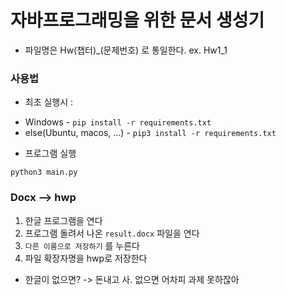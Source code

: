 # 자바프로그래밍을 위한 문서 생성기

* 파일명은 Hw(챕터)_(문제번호) 로 통일한다. ex. Hw1_1

### 사용법

* 최초 실행시 : 
- Windows - `pip install -r requirements.txt`
- else(Ubuntu, macos, ...) - `pip3 install -r requirements.txt`

* 프로그램 실행
```
python3 main.py
```

### Docx --> hwp

1. 한글 프로그램을 연다
2. 프로그램 돌려서 나온 `result.docx` 파일을 연다
3. `다른 이름으로 저장하기` 를 누른다
4. 파일 확장자명을 hwp로 저장한다

* 한글이 없으면?
-> 돈내고 사. 없으면 어차피 과제 못하잖아